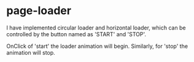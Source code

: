 # page-loader

I have implemented circular loader and horizontal loader, which can be controlled by the button named as 'START' and 'STOP'.

OnClick of 'start' the loader animation will begin. Similarly, for 'stop' the animation will stop. 